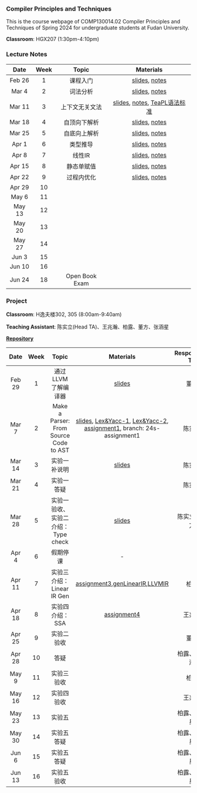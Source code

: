 ### Compiler Principles and Techniques 
This is the course webpage of COMP130014.02 Compiler Principles and Techniques of Spring 2024 for undergraduate students at Fudan University. 

**Classroom**: HGX207 (1:30pm-4:10pm)

### Lecture Notes

| Date | Week | Topic | Materials |
|:---------:|:---------:|:---------:|:------------------:|
| Feb 26 |  1  | 课程入门  | [slides](slides/L1-课程入门.pdf), [notes](notes/l1-intro.pdf) |
| Mar 4  |  2  | 词法分析 | [slides](slides/L2-词法分析.pdf), [notes](notes/l2-lex.pdf) |
| Mar 11 |  3  | 上下文无关文法 | [slides](slides/L3-上下文无关文法.pdf), [notes](notes/l3-cfg.pdf), [TeaPL语法标准](notes/appendix-teapl.pdf) |
| Mar 18 |  4  | 自顶向下解析 | [slides](slides/L4-自顶向下解析.pdf), [notes](notes/l4-topdown.pdf) |
| Mar 25 |  5  | 自底向上解析 | [slides](slides/L5-自底向上解析.pdf), [notes](notes/l5-bottomup.pdf) |
| Apr 1  |  6   | 类型推导 | [slides](slides/L6-类型推导.pdf), [notes](notes/l6-typecheck.pdf) |
| Apr 8  |  7   | 线性IR | [slides](slides/L7-线性IR.pdf), [notes](notes/l7-linearIR.pdf)  |
| Apr 15 |  8   | 静态单赋值 | [slides](slides/L8-静态单赋值.pdf), [notes](notes/l8-ssa.pdf) |
| Apr 22 |  9   | 过程内优化  | [slides](slides/L9-过程内优化.pdf), [notes](notes/l9-intraopt.pdf) |
| Apr 29 |  10   |   | |
| May 6  |  11   |   | |
| May 13 |  12  |   | |
| May 20 |  13  |   | |
| May 27 |  14  |   | |
| Jun 3    |  15  |   | |
| Jun 10  |  16  |   | |
| Jun 24  | 18  | Open Book Exam  | |

<!--
| Date | Week | Topic | Materials | Reading |
|:---------:|:---------:|:---------:|:------------------:|:----------------------------------:|
| Sep 8 | 1 | 课程入门 | [slides](slides/L1-课程入门.pdf), [lecture notes](notes/l1-intro.pdf)  | [The History of Fortran I, II, and III](reading/1-fortran.pdf), John Backus, 1978 |
| Sep 15 | 2 | 词法分析 | [slides](slides/L2-词法分析.pdf), [lecture notes](notes/l2-lex.pdf)  | [Finite Automata And Their Decision Troblems](reading/2-fa.pdf), Dana Scott, 1959 |
| Sep 22 | 3 | 上下文无关文法 | [slides](slides/L3-CFG.pdf), [lecture notes](notes/l3-cfg.pdf) | [CFL/Dyck Reachability: An Algorithmic Perspective](https://dl.acm.org/doi/abs/10.1145/3583660.3583664), Andreas Pavlogiannis, 2023 |
| Sep 29 | 4 | 中秋节假期 No Class | |  |
| Oct 6 (调课至 Oct 8) | 5 | 句法分析：LL(1)/SLR文法 |LL(1) [slides](slides/L4-LL1.pdf), [video](https://cloud.fudan.edu.cn/#routeview/s/7jqMEDbg); [practice](practice/first.htm) SLR文法 [slides](slides/L5-SLR.pdf), [video](https://cloud.fudan.edu.cn/#routeview/s/CeJ0VUFY)  | - |
| Oct 13 | 6 | TeaPL设计 | [slides](slides/L6-TeaPL设计.pdf), [video](https://cloud.fudan.edu.cn/#routeview/s/DwVePVAd) | [Parsing Expression Grammars: A Recognition-Based Syntactic Foundation](https://dl.acm.org/doi/abs/10.1145/964001.964011), Bryan Ford, 2004  |
| Oct 20 | 7 | L7-AST+Types.pdf | [slides](slides/L7-AST+Types.pdf), [lecture notes](notes/l7-ast.pdf) | [Hybrid Type Checking](https://dl.acm.org/doi/pdf/10.1145/1111037.1111059?casa_token=HYEFXqjwckkAAAAA:pC5t1mo-xoT71PL84SNQ4BNiCC2c1zojsNKZMUobQfVayJ-tNAMFQlYVtOHr0pXuOkiVwjS7KC8Z), Cormac Flanagan, 2006 |
| Oct 27 | 8 | L8-Linear IR | [slides](slides/L8-线性IR.pdf) | [LLVM: A Compilation Framework for Lifelong Program Analysis & Transformation](https://ieeexplore.ieee.org/abstract/document/1281665), Chris Lattner, V. Adve, CGO 2004 |
| Nov 3 | 9 | SSA | [slides](slides/L9-SSA.pdf), [lecture notes](notes/l9-ssa.pdf) | [MLIR: Scaling Compiler Infrastructure for Domain Specific Computation](https://ieeexplore.ieee.org/abstract/document/9370308), Chris Lattner et al, CGO 2021 |
| Nov 10 | 10 | Optimization | [slides](slides/L10-IROpti.pdf) | |
| Nov 17 | 11 | 语言功能和设计模式 | [slides](slides/L11-语言More.pdf) | |
| Nov 24 | 12 | 汇编代码 | [slides](slides/L12-汇编代码.pdf) | |
| Dec 1 | 13 | 指令选择和调度 | [slides](slides/L13-指令选择和调度) | |
| Dec 8 | 14 | 寄存器分配 | [slides](slides/L14-寄存器分配) | |
| Dec 15 | 15 | 异常处理| [slides](slides/L15-异常处理) | |
| Dec 22 | 16 | | | |
| Dec 29 | 17 | No Class (University Exam Week) | | |
| Jan 5 | Week 18 | Open Book Exam (15:30-17:30) |  | |
-->

### Project

**Classroom**: H逸夫楼302, 305 (8:00am-9:40am)

**Teaching Assistant**: 陈实立(Head TA)、王兆瀚、柏露、董方、张涵星

[**Repository**](https://github.com/hxuhack/compiler_project)

| Date | Week | Topic | Materials | Responsible TA |
|:---------:|:---------:|:---------:|:------------------:|:----------:|
| Feb 29 |  1  | 通过LLVM了解编译器 | [slides](project/PJ0_LLVM.pdf) | 董方 |
| Mar 7   |  2  | Make a Parser: From Source Code to AST | [slides](project/24s-assignment1/Compiler_Assignment1.pdf), [Lex&Yacc-1](project/24s-assignment1/Lex&Yacc入门.md), [Lex&Yacc-2](project/24s-assignment1/Lex&Yacc进阶.md), [assignment1](project/24s-assignment1/Compiler_Assignment1.md), branch: 24s-assignment1 | 陈实立 |
| Mar 14 |  3  | 实验一补说明 | [slides](project/24s-assignment1/Compiler_Assignment1-补充.pdf) | 陈实立 |
| Mar 21 |  4  | 实验一答疑  | | 陈实立 |
| Mar 28 |  5  | 实验一验收、实验二介绍：Type check  | [slides](project/24s-assignment2/Assignment2_typecheck.pdf) | 陈实立、董方 |
| Apr 4   |  6   | 假期停课 | - | - |
| Apr 11 |  7   | 实验三介绍：Linear lR Gen | [assignment3](project/24s-assignment3/assignment3.pdf),[genLinearIR](project/24s-assignment3/genLinearIR.pdf),[LLVMIR](project/24s-assignment3/LLVMIR.pdf) | 柏露 |
| Apr 18 |  8   | 实验四介绍：SSA |[assignment4](project/24s-assignment4/assignment4.pdf) | 王兆瀚  |
| Apr 25 |  9   | 实验二验收 | | 董方 |
| Apr 28 |  10   | 答疑 | | 柏露、王兆瀚 |
| May 9  |  11   | 实验三验收 | | 柏露 |
| May 16 |  12  | 实验四验收  | | 王兆瀚  |
| May 23 |  13  | 实验五 | | 柏露、张涵星 |
| May 30 |  14  | 实验五答疑 | | 柏露、张涵星 |
| Jun 6    |  15  | 实验五答疑 |  | 柏露、张涵星|
| Jun 13  |  16  | 实验五验收 | | 柏露、张涵星 |
<!--
| Date | Week | Topic | Materials |
|:---------:|:---------:|:------------------:|:----------------------------------:|
| Sep 15 | 2 | 使用解析工具开发计算器 | [文件](project/Assignment-1.zip) |
| Sep 29 | 4 | No Class 中秋节假期 |  |
| Oct 13 | 6 | TeaPL编译器开发：语法解析 | [Link](https://github.com/hxuhack/compiler_project/tree/assignment-2) |
| Oct 27 | 8 | TeaPL编译器开发：类型检查 | [Link](https://github.com/hxuhack/compiler_project/tree/ass-3-typecheck) |
| Nov 10 | 10 | TeaPL编译器开发：线性IR | [Link](https://github.com/hxuhack/compiler_project/blob/assignment4/src/assignment4.md) |
| Nov 24 | 12 | TeaPL编译器开发：SSA | [Link](https://github.com/hxuhack/compiler_project/tree/assignment5) |
| Dec 8   | 14 | TeaPL编译器开发：指令选择 | [Link](https://github.com/hxuhack/compiler_project/tree/assignment6) |
| Dec 22 | 16 | | |
| Jan 5 | Week 18 | Open Book Exam (15:30-17:30) |  |

The specifications of the programming languages and intermidiate code employed in this course can be found [here](teapl/README.md). 
-->



